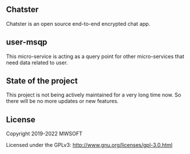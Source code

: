 ## Chatster
Chatster is an open source end-to-end encrypted chat app.

## user-msqp
This micro-service is acting as a query point for other micro-services that need data related to user. 

## State of the project
This project is not being actively maintained for a very long time now. So there will be no more updates or new features.

## License
Copyright 2019-2022 MWSOFT

Licensed under the GPLv3: http://www.gnu.org/licenses/gpl-3.0.html
